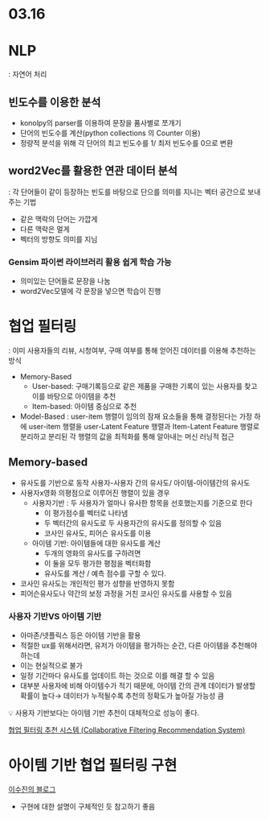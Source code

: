 # 03.16

# NLP

: 자연어 처리

## 빈도수를 이용한 분석

- konolpy의 parser를 이용하여 문장을 품사별로 쪼개기
- 단어의 빈도수를 계산(python collections 의 Counter 이용)
- 정량적 분석을 위해 각 단어의 최고 빈도수를 1/ 최저 빈도수를 0으로 변환

## word2Vec를 활용한 연관 데이터 분석

: 각 단어들이 같이 등장하는 빈도를 바탕으로 단으를 의미를 지니는 벡터 공간으로 보내주는 기법 

- 같은 맥락의 단어는 가깝게
- 다른 맥락은 멀게
- 벡터의 방향도 의미를 지님

### Gensim 파이썬 라이브러리 활용 쉽게 학습 가능

- 의미있는 단어들로 문장을 나눔
- word2Vec모델에 각 문장을 넣으면 학습이 진행

# 협업 필터링

: 이미 사용자들의 리뷰, 시청여부, 구매 여부를 통해 얻어진 데이터를 이용해 추천하는 방식 

- Memory-Based
    - User-based: 구매기록등으로  같은 제품을 구매한 기록이 있는 사용자를 찾고 이를 바탕으로 아이템을 추천
    - Item-based: 아이템 중심으로 추천
- Model-Based : user-item 행렬이 임의의 잠재 요소들을 통해 결정된다는 가정 하에 user-item 행렬을 user-Latent Feature 행렬과 Item-Latent Feature 행렬로 분리하고 분리된 각 행렬의 값을 최적화를 통해 알아내는 머신 러닝적 접근

## Memory-based

- 유사도를 기반으로 동작 사용자-사용자 간의 유사도/ 아이템-아이템간의 유사도
- 사용자x영화 의평점으로 이루어진 행렬이 있을 경우
    - 사용자기반 : 두 사용자가 얼마나 유사한 항목을 선호했는지를 기준으로 한다
        - 이 평가점수를  벡터로 나타냄
        - 두 벡터간의 유사도로 두 사용자간의 유사도를 정의할 수 있음
        - 코사인 유사도, 피어슨 유사도를 이용
    - 아이템 기반: 아이템들에 대한 유사도를 계산
        - 두개의 영화의 유사도를 구하려면
        - 이 둘을 모두 평가한 평점을 벡터화함
        - 유사도를 계산 / 예측 점수를 구할 수 있다.
- 코사인 유사도는 개인적인 평가 성향을 반영하지 못함
- 피어슨유사도나 약간의 보정 과정을 거친 코사인 유사도를 사용할 수 있음

### 사용자 기반VS 아이템 기반

- 아마존/넷플릭스 등은 아이템 기반을 활용
- 적절한 ux를 위해서라면, 유저가 아이템을 평가하는 순간, 다른 아이템을 추천해야하는데
- 이는 현실적으로 불가
- 일정 기간마다 유사도를 업데이트 하는 것으로 이를 해결 할 수 있음
- 대부분 사용자에 비해 아이템수가 적기 때문에, 아이템 간의 관계 데이터가 발생할 확률이 높다→ 데이터가 누적될수록 추천의 정확도가 높아질 가능성 큼

<aside>
💡 사용자 기반보다는 아이템 기반 추천이 대체적으로 성능이 좋다.

</aside>

[협업 필터링 추천 시스템 (Collaborative Filtering Recommendation System)](https://scvgoe.github.io/2017-02-01-%ED%98%91%EC%97%85-%ED%95%84%ED%84%B0%EB%A7%81-%EC%B6%94%EC%B2%9C-%EC%8B%9C%EC%8A%A4%ED%85%9C-(Collaborative-Filtering-Recommendation-System)/)

# 아이템 기반 협업 필터링 구현

[이수진의 블로그](https://lsjsj92.tistory.com/568?category=853217)

- 구현에 대한 설명이 구체적인 듯 참고하기 좋음
